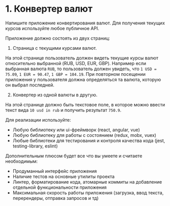 # 1. Конвертер валют

Напишите приложение конвертирования валют. Для получения текущих курсов используйте любое публичное API.

Приложение должно состоять из двух страниц:
  
1. Страница с текущими курсами валют.

На этой странице пользователь должен видеть текущие курсы валют относительно выбранной (RUB, USD, EUR, GBP). Например если выбранная валюта `RUB`, то пользователь должен увидеть, что `1 USD = 75.09`, `1 EUR = 90.47`, `1 GBP = 104.19`. При повторном посещении приложения у пользователя должна определяться та валюта, которую он выбрал последней.

2. Конвертер из одной валюты в другую.

На этой странице должно быть текстовое поле, в которое можно ввести текст вида `10 usd in rub` и получить результат `750.9`.

Для реализации используйте:
* Любую библиотеку или ui-фреймворк (react, angular, vue)
* Любую библиотеку для работы с состоянием (redux, mobx, vuex)
* Любые библиотеки для тестирования и контроля качества кода (jest, testing-library, eslint)

Дополнительным плюсом будет все что вы умеете и считаете необходимым:
* Продуманный интерфейс приложения
* Наличие тестов на основные утилиты проекта
* Линтер, форматирование кода, атомарные коммиты на добавление отдельной функциональности приложения
* Максимальная скорость работы приложения (загрузка, ввод текста, перерендеры, отправка запросов и тд)
